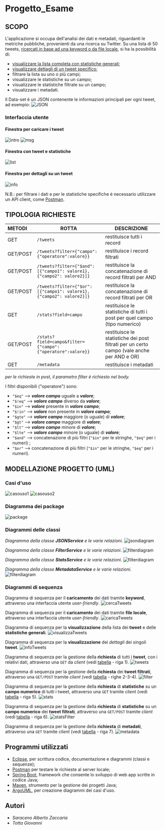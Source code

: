 # Progetto_Esame
## SCOPO
L'applicazione si occupa dell'analisi dei dati e metadati, riguardanti le metriche pubbliche, provenienti da una ricerca su Twitter. 
Su una lista di 50 tweets, [ricercati in base ad una keyword o da file locale](#finestra-per-caricare-i-tweet), si ha la possibilità di:
- [visualizzare la lista completa con statistiche generali](#finestra-con-tweet-e-statistiche);
- [visualizzare dettagli di un tweet specifico](#finestra-per-dettagli-su-un-tweet);
- filtrare la lista su uno o più campi;
- visualizzare le statistiche su un campo;
- visualizzare le statistiche filtrate su un campo;
- visualizzare i metadati.

Il Data-set è un JSON contenente le informazioni principali per ogni tweet, ad esempio:
![JSON](https://github.com/tottagiovanni/Progetto_Esame/blob/master/Progetto_Esame/images/json.PNG)

### Interfaccia utente
#### Finestra per caricare i tweet
![intro](https://github.com/tottagiovanni/Progetto_Esame/blob/master/Progetto_Esame/images/IntroWindow.png)
![msg](https://github.com/tottagiovanni/Progetto_Esame/blob/master/Progetto_Esame/images/MessageDialog.png)
#### Finestra con tweet e statistiche
![list](https://github.com/tottagiovanni/Progetto_Esame/blob/master/Progetto_Esame/images/TweetsWindow.png)
#### Finestra per dettagli su un tweet
![info](https://github.com/tottagiovanni/Progetto_Esame/blob/master/Progetto_Esame/images/InfoWindow.png)

N.B.: per filtrare i dati e per le statistiche specifiche è necessario utilizzare un API client, come [Postman](https://www.postman.com/).

## TIPOLOGIA RICHIESTE
|METODI|ROTTA   |DESCRIZIONE| 
| :--- |--------|-----------|
|GET   |`/tweets` |restituisce tutti i record|
|GET/POST   |`/tweets?filter={"campo":{"operatore":valore}}` | restituisce i record filtrati|
|GET/POST   |`/tweets?filter={"$and": [{"campo1": valore1},{"campo2": valore2}]}`|restituisce la concatenazione di record filtrati per AND|
|GET/POST   |`/tweets?filter={"$or": [{"campo1": valore1},{"campo2": valore2}]}`|restituisce la concatenazione di record filtrati per OR|
|GET   |`/stats?field=campo`|restituisce le statistiche di tutti i post per quel campo (tipo numerico)|
|GET/POST   |`/stats?field=campo&filter={"campo":{"operatore":valore}}`|restituisce le statistiche dei post filtrati per un certo campo (vale anche per AND e OR)|
|GET   |`/metadata`|restituisce i metadati|

*per le richieste in post, il parametro filter è richiesto nel body.*

I filtri disponibili ("operatore") sono:
- `"$eq"` --> _**valore campo**_ uguale a _**valore**_;
- `"$!eq"` --> _**valore campo**_ diverso da _**valore**_;
- `"$in"` --> _**valore**_ presente in _**valore campo**_;
- `"$!in"` --> _**valore**_ non presente in _**valore campo**_;
- `"$gte"` --> _**valore campo**_ maggiore (o uguale) di _**valore**_;
- `"$gt"` --> _**valore campo**_ maggiore di _**valore**_;
- `"$lt"` --> _**valore campo**_ minore di _**valore**_;
- `"$lte"` --> _**valore campo**_ minore (o uguale) di _**valore**_;
- `"$and"` --> concatenazione di più filtri (`"$in"` per le stringhe, `"$eq"` per i numeri) ;
- `"$or"` --> concatenazione di più filtri (`"$in"` per le stringhe, `"$eq"` per i numeri).

## MODELLAZIONE PROGETTO (UML)
### Casi d'uso
![casouso1](https://github.com/tottagiovanni/Progetto_Esame/blob/master/Progetto_Esame/images/usecase1-1.png)
![casouso2](https://github.com/tottagiovanni/Progetto_Esame/blob/master/Progetto_Esame/images/usecase2-1.png)

### Diagramma dei package
![package](https://github.com/tottagiovanni/Progetto_Esame/blob/master/Progetto_Esame/images/package_diagramm.jpeg)

### Diagrammi delle classi 
*Diagramma della classe **JSONService** e le varie relazioni*.
![jsondiagram](https://github.com/tottagiovanni/Progetto_Esame/blob/master/Progetto_Esame/images/class_diagram_JSON.jpg)

*Diagramma della classe **FilterService** e le varie relazioni*.
![filterdiagram](https://github.com/tottagiovanni/Progetto_Esame/blob/master/Progetto_Esame/images/class_diagram_filter.jpeg)

*Diagramma della classe **StatsService** e le varie relazioni*.
![filterdiagram](https://github.com/tottagiovanni/Progetto_Esame/blob/master/Progetto_Esame/images/class_diagram_stats.jpeg)

*Diagramma della classe **MetadataService** e le varie relazioni*.
![filterdiagram](https://github.com/tottagiovanni/Progetto_Esame/blob/master/Progetto_Esame/images/class_diagram_metadata.jpg)

### Diagrammi di sequenza
Diagramma di sequenza per il **caricamento** dei dati tramite **keyword**, attraverso una interfaccia utente *user-friendly*.
![cercaTweets](https://github.com/tottagiovanni/Progetto_Esame/blob/master/Progetto_Esame/images/sequence_search.png)

Diagramma di sequenza per il **caricamento** dei dati tramite **file locale**, attraverso una interfaccia utente *user-friendly*.
![caricaTweets](https://github.com/tottagiovanni/Progetto_Esame/blob/master/Progetto_Esame/images/sequence_load.png)

Diagramma di sequenza per la **visualizzazione** della lista dei **tweet** e delle **statistiche generali**.
![visualizzaTweets](https://github.com/tottagiovanni/Progetto_Esame/blob/master/Progetto_Esame/images/sequence_view.png)

Diagramma di sequenza per la **visualizzazione** dei *dettagli* dei singoli **tweet**.
![infoTweets](https://github.com/tottagiovanni/Progetto_Esame/blob/master/Progetto_Esame/images/sequence_info.png)

Diagramma di sequenza per la gestione della **richiesta** di tutti i **tweet**, con i relativi dati, attraverso una `GET` da *client* (vedi [tabella](#tipologia-richieste) - riga 1).
![tweets](https://github.com/tottagiovanni/Progetto_Esame/blob/master/Progetto_Esame/images/sequence_TWEETS.png)

Diagramma di sequenza per la gestione della **richiesta** dei **tweet filtrati**, attraverso una `GET/POST` tramite *client* (vedi [tabella](#tipologia-richieste) - righe 2-3-4).
![filter](https://github.com/tottagiovanni/Progetto_Esame/blob/master/Progetto_Esame/images/sequence_FILTER.png)

Diagramma di sequenza per la gestione della **richiesta** di **statistiche** su un **campo numerico** di tutti i tweet, attraverso una `GET` tramite *client* (vedi [tabella](#tipologia-richieste) - riga 5).
![stats](https://github.com/tottagiovanni/Progetto_Esame/blob/master/Progetto_Esame/images/sequence_stats.png)

Diagramma di sequenza per la gestione della **richiesta** di **statistiche** su un **campo numerico** dei **tweet filtrati**, attraverso una `GET/POST` tramite *client* (vedi [tabella](#tipologia-richieste) - riga 6).
![statsFilter](https://github.com/tottagiovanni/Progetto_Esame/blob/master/Progetto_Esame/images/sequence_statsFilter.png)

Diagramma di sequenza per la gestione della **richiesta** di **metadati**, attraverso una `GET` tramite *client* (vedi [tabella](#tipologia-richieste) - riga 7). 
![metadata](https://github.com/tottagiovanni/Progetto_Esame/blob/master/Progetto_Esame/images/sequence_metadata.png)

## Programmi utilizzati
- [Eclipse](https://www.eclipse.org), per scrittura codice, documentazione e diagrammi (classi e sequenze);
- [Postman](https://www.postman.com) per testare le richieste al server locale;
- [Spring Boot](https://spring.io/projects/spring-boot), framework che consente lo sviluppo di web app scritte in codice Java;
- [Maven](https://maven.apache.org), strumento per la gestione dei progetti Java;
- [ArgoUML](https://en.wikipedia.org/wiki/ArgoUML), per creazione diagrammi dei casi d'uso.

## Autori
- *Saraceno Alberto Zaccaria*
- *Totta Giovanni*




 

